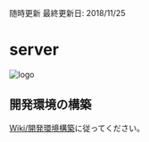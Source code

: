 随時更新
最終更新日: 2018/11/25

# server
![logo](https://github.com/Rikoten/server/wiki/images/rikotencloudplatform.png)

## 開発環境の構築
[Wiki/開発環境構築](https://github.com/Rikoten/server/wiki/%E9%96%8B%E7%99%BA%E7%92%B0%E5%A2%83%E3%81%AE%E6%A7%8B%E7%AF%89)に従ってください。
